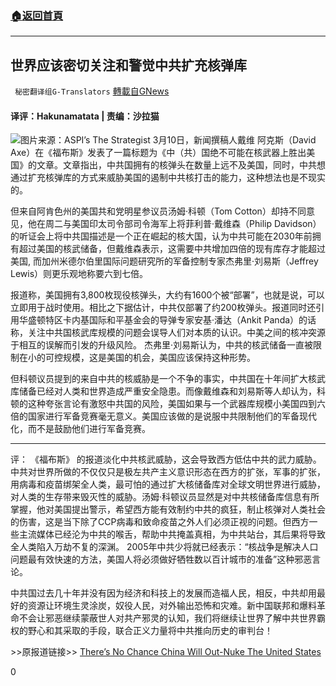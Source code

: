 ###  [:house:返回首頁](https://github.com/ourhimalayas/txt)
---

## 世界应该密切关注和警觉中共扩充核弹库
` 秘密翻译组G-Translators` [轉載自GNews](https://gnews.org/zh-hans/976220/)

#### 译评：Hakunamatata | 责编：沙拉猫
![]()![](https://gnews.org/wp-content/uploads/2021/03/GettyImages-77366325.jpg)图片来源：ASPI’s The Strategist
3月10日，新闻撰稿人戴维 阿克斯（David Axe）在《福布斯》发表了一篇标题为《中（共）国绝不可能在核武器上胜出美国》的文章。文章指出，中共国拥有的核弹头在数量上远不及美国，同时，中共想通过扩充核弹库的方式来威胁美国的遏制中共核打击的能力，这种想法也是不现实的。

但来自阿肯色州的美国共和党明星参议员汤姆·科顿（Tom Cotton）却持不同意见，他在周二与美国印太司令部司令海军上将菲利普·戴维森（Philip Davidson）的听证会上将中共国描述是一个正在崛起的核大国，认为中共可能在2030年前拥有超过美国的核武储备，但戴维森表示，这需要中共增加四倍的现有库存才能超过美国, 而加州米德尔伯里国际问题研究所的军备控制专家杰弗里·刘易斯（Jeffrey Lewis）则更乐观地称要六到七倍。

报道称，美国拥有3,800枚现役核弹头，大约有1600个被“部署”，也就是说，可以立即用于战时使用。相比之下据估计，中共仅部署了约200枚弹头。报道同时还引用华盛顿特区卡内基国际和平基金会的导弹专家安基·潘达（Ankit Panda）的话称，关注中共国核武库规模的问题会误导人们对本质的认识。中美之间的核冲突源于相互的误解而引发的升级风险。 杰弗里·刘易斯认为，中共的核武储备一直被限制在小的可控规模，这是美国的机会，美国应该保持这种形势。

但科顿议员提到的来自中共的核威胁是一个不争的事实，中共国在十年间扩大核武库储备已经对人类和世界造成严重安全隐患。而像戴维森和刘易斯等人却认为，科顿的这种夸张言论有激怒中共国的风险，美国如果与一个武器库规模小美国四到六倍的国家进行军备竞赛毫无意义。美国应该做的是说服中共限制他们的军备现代化，而不是鼓励他们进行军备竞赛。

* * *

评： 《福布斯》 的报道淡化中共核武威胁，这会导致西方低估中共的武力威胁。中共对世界所做的不仅仅只是极左共产主义意识形态在西方的扩张，军事的扩张，用病毒和疫苗绑架全人类，最可怕的通过扩大核储备库对全球文明世界进行威胁，对人类的生存带来毁灭性的威胁。汤姆·科顿议员显然是对中共核储备库信息有所掌握，他对美国提出警示，希望西方能有效制约中共的疯狂，制止核弹对人类社会的伤害，这是当下除了CCP病毒和致命疫苗之外人们必须正视的问题。但西方一些主流媒体已经沦为中共的喉舌，帮助中共掩盖真相，为中共站台，其后果将导致全人类陷入万劫不复的深渊。 2005年中共少将就已经表示：“核战争是解决人口问题最有效快速的方法，美国人将必须做好牺牲数以百计城市的准备”这种邪恶言论。

中共国过去几十年并没有因为经济和科技上的发展而造福人民，相反，中共却用最好的资源让环境生灵涂炭，奴役人民，对外输出恐怖和灾难。新中国联邦和爆料革命不会让邪恶继续蒙蔽世人对共产邪灵的认知，我们将继续让世界了解中共世界霸权的野心和其采取的手段，联合正义力量将中共推向历史的审判台！

&gt;&gt;原报道链接&gt;&gt; [There’s No Chance China Will Out-Nuke The United States](https://www.forbes.com/sites/davidaxe/2021/03/10/theres-no-chance-china-will-out-nuke-the-united-states/?sh=25b6a0437eb2)

0
